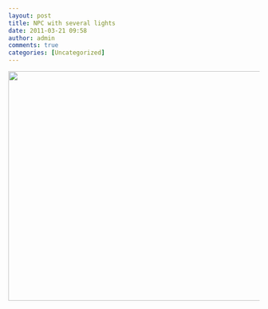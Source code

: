 ```yaml
---
layout: post
title: NPC with several lights
date: 2011-03-21 09:58
author: admin
comments: true
categories: [Uncategorized]
---
```

<a href="http://54.248.119.7/blog/wp-content/uploads/2011/03/soldier_face.jpg"><img class="alignnone size-full wp-image-127" title="soldier_face" src="http://54.248.119.7/blog/wp-content/uploads/2011/03/soldier_face.jpg" alt="" width="640" height="460" /></a>
